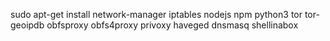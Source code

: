sudo apt-get install network-manager iptables nodejs npm python3 tor tor-geoipdb obfsproxy obfs4proxy privoxy haveged dnsmasq shellinabox

